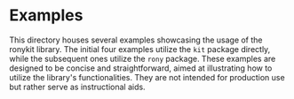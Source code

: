 # Examples

This directory houses several examples showcasing the usage of the ronykit library. The initial four examples
utilize the `kit` package directly, while the subsequent ones utilize the `rony` package. These examples are
designed to be concise and straightforward, aimed at illustrating how to utilize the library's functionalities.
They are not intended for production use but rather serve as instructional aids.
